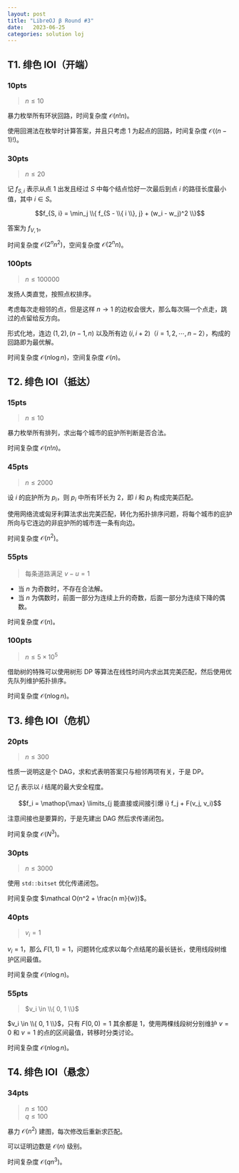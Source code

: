 ```yaml
---
layout: post
title: "LibreOJ β Round #3"
date:   2023-06-25
categories: solution loj
---
```


## T1. 绯色 IOI（开端）

### 10pts

>   $n \le 10$

暴力枚举所有环状回路，时间复杂度 $\mathcal O(n! n)$。

使用回溯法在枚举时计算答案，并且只考虑 $1$ 为起点的回路，时间复杂度 $\mathcal O((n - 1)!)$。

### 30pts

>   $n \le 20$

记 $f_{S, i}$ 表示从点 $1$ 出发且经过 $S$ 中每个结点恰好一次最后到点 $i$ 的路径长度最小值，其中 $i \in S$。


$$f_{S, i} = \min_j \\{ f_{S - \\{ i \\}, j} + (w_i - w_j)^2 \\}$$

答案为 $f_{V, 1}$。

时间复杂度 $\mathcal O(2^n n^2)$，空间复杂度 $\mathcal O(2^n n)$。

### 100pts

>   $n \le 100000$

发扬人类直觉，按照点权排序。

考虑每次走相邻的点，但是这样 $n \rightarrow 1$ 的边权会很大，那么每次隔一个点走，跳过的点留给反方向。

形式化地，连边 $(1, 2), (n - 1, n)$ 以及所有边 $(i, i + 2)$（$i = 1, 2, \cdots, n - 2$），构成的回路即为最优解。

时间复杂度 $\mathcal O(n \log n)$，空间复杂度 $\mathcal O(n)$。

## T2. 绯色 IOI（抵达）

### 15pts

>   $n \le 10$

暴力枚举所有排列，求出每个城市的庇护所判断是否合法。

时间复杂度 $\mathcal O(n! n)$。

### 45pts

>   $n \le 2000$

设 $i$ 的庇护所为 $p_i$，则 $p_i$ 中所有环长为 $2$，即 $i$ 和 $p_i$ 构成完美匹配。

使用网络流或匈牙利算法求出完美匹配，转化为拓扑排序问题，将每个城市的庇护所向与它连边的非庇护所的城市连一条有向边。

时间复杂度 $\mathcal O(n^2)$。

### 55pts

>   每条道路满足 $v - u = 1$

*   当 $n$ 为奇数时，不存在合法解。
*   当 $n$ 为偶数时，前面一部分为连续上升的奇数，后面一部分为连续下降的偶数。

时间复杂度 $\mathcal O(n)$。

### 100pts

>   $n \le 5 \times 10^5$

借助树的特殊可以使用树形 DP 等算法在线性时间内求出其完美匹配，然后使用优先队列维护拓扑排序。

时间复杂度 $\mathcal O(n \log n)$。

## T3. 绯色 IOI（危机）

### 20pts

>   $n \le 300$

性质一说明这是个 DAG，求和式表明答案只与相邻两项有关，于是 DP。

记 $f_i$ 表示以 $i$ 结尾的最大安全程度。

$$f_i = \mathop{\max} \limits_{j 能直接或间接引爆 i} f_j + F(v_j, v_i)$$

注意间接也是要算的，于是先建出 DAG 然后求传递闭包。

时间复杂度 $\mathcal O(N^3)$。

### 30pts

>   $n \le 3000$

使用 `std::bitset` 优化传递闭包。

时间复杂度 $\mathcal O(n^2 + \frac{n m}{w})$。

### 40pts

>   $v_i = 1$

$v_i = 1$，那么 $F(1, 1) = 1$，问题转化成求以每个点结尾的最长链长，使用线段树维护区间最值。

时间复杂度 $\mathcal O(n \log n)$。

### 55pts

>   $v_i \in \\{ 0, 1 \\}$

$v_i \in \\{ 0, 1 \\}$，只有 $F(0, 0) = 1$ 其余都是 $1$，使用两棵线段树分别维护 $v = 0$ 和 $v = 1$ 的点的区间最值，转移时分类讨论。

时间复杂度 $\mathcal O(n \log n)$。

## T4. 绯色 IOI（悬念）

### 34pts

>   $n \le 100$  
>   $q \le 100$

暴力 $\mathcal O(n^2)$ 建图，每次修改后重新求匹配。

可以证明边数是 $\mathcal O(n)$ 级别。

时间复杂度 $\mathcal O(q n^3)$。